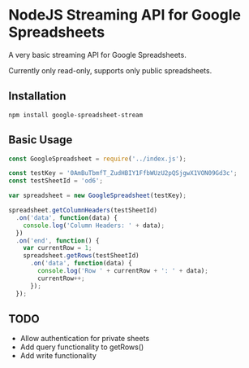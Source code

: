 # NodeJS Streaming API for Google Spreadsheets

A very basic streaming API for Google Spreadsheets.

Currently only read-only, supports only public spreadsheets.

## Installation

```
npm install google-spreadsheet-stream
```


## Basic Usage

``` javascript
const GoogleSpreadsheet = require('../index.js');

const testKey = '0AmBuTbmfT_ZudHBIY1FfbWUzU2pQSjgwX1VON09Gd3c';
const testSheetId = 'od6';

var spreadsheet = new GoogleSpreadsheet(testKey);

spreadsheet.getColumnHeaders(testSheetId)
  .on('data', function(data) {
    console.log('Column Headers: ' + data);
  })
  .on('end', function() {
    var currentRow = 1;
    spreadsheet.getRows(testSheetId)
      .on('data', function(data) {
        console.log('Row ' + currentRow + ': ' + data);
        currentRow++;
      });
  });
```


## TODO

- Allow authentication for private sheets
- Add query functionality to getRows()
- Add write functionality

